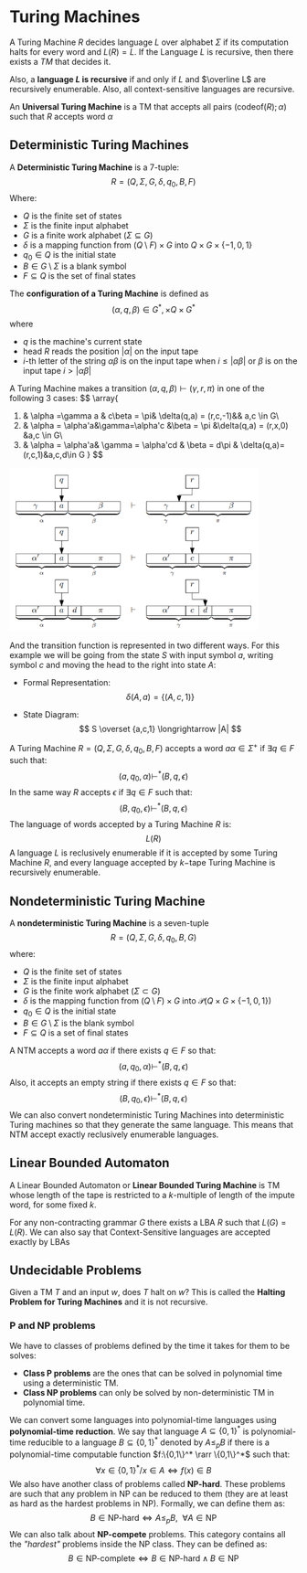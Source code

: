 # Turing Machines

A Turing Machine $R$ decides language $L$ over alphabet $\Sigma$ if its computation halts for every word and $L(R) = L$. If the Language $L$ is recursive, then there exists a $TM$ that decides it.

Also, a **language $L$ is recursive** if and only if $L$ and $\overline L$ are recursively enumerable. Also, all context-sensitive languages are recursive.

An **Universal Turing Machine** is a TM that accepts all pairs $(\text{codeof}(R);\alpha)$ such that $R$  accepts word $\alpha$

## Deterministic Turing Machines

A **Deterministic Turing Machine** is a 7-tuple:
$$
R = (Q,\Sigma,G,\delta,q_0,B,F)
$$
 Where:

- $Q$ is the finite set of states
- $\Sigma$ is the finite input alphabet
- $G$ is a finite work alphabet $(\Sigma \subseteq G)$
- $\delta$ is a mapping function from $(Q\setminus F) \times G$ into $Q\times G\times \{-1,0,1\}$
- $q_0 \in Q$ is the initial state
- $B \in G \setminus \Sigma$ is a blank symbol 
- $F \subseteq Q$ is the set of final states

The **configuration of a Turing Machine** is defined as
$$
(\alpha,q,\beta) \in G^*,\times Q\times G^*
$$
where

- $q$ is the machine's current state
- head $R$ reads the position $|\alpha|$ on the input tape
- $i$-th letter of the string $\alpha\beta$ is on the input tape when $i \le |\alpha\beta|$ or $\beta$ is on the input tape $i > |\alpha\beta|$

A Turing Machine makes a transition $(\alpha,q,\beta) \vdash (\gamma,r,\pi)$ in one of the following 3 cases:
$$
\array{
1) & \alpha =\gamma a & c\beta = \pi& \delta(q,a) = (r,c,-1)&& a,c \in G\\
2) & \alpha = \alpha'a&\gamma=\alpha'c &\beta = \pi &\delta(q,a) = (r,x,0) &a,c \in G\\
3) & \alpha = \alpha'a& \gamma = \alpha'cd & \beta = d\pi & \delta(q,a)=(r,c,1)&a,c,d\in G
}
$$
<img src="Resources/10 - Turing Machines/image-20201228220332429.png" alt="image-20201228220332429" style="zoom:67%;" />

And the transition function is represented in two different ways. For this example we will be going from the state $S$ with input symbol $a$, writing symbol $c$ and moving the head to the right into state $A$:

- Formal Representation:
  $$
  \delta(A,a) = \{(A,c,1)\}
  $$

- State Diagram:
  $$
  S \overset {a,c,1} \longrightarrow |A|
  $$
  



A Turing Machine $R=(Q,\Sigma,G,\delta,q_0,B,F)$ accepts a word $a\alpha \in \Sigma^+$ if $\exists q \in F$ such that:
$$
(a,q_0,\alpha) \vdash^*(B,q,\epsilon)
$$
In the same way $R$ accepts $\epsilon$ if $\exists q \in F$ such that:
$$
(B,q_0,\epsilon) \vdash^* (B,q,\epsilon)
$$
The language of words accepted by a Turing Machine $R$ is:
$$
L(R)
$$
A language $L$ is reclusively enumerable if it is accepted by some Turing Machine $R$, and every language accepted by $k-$tape Turing Machine is recursively enumerable.

## Nondeterministic Turing Machine

A **nondeterministic Turing Machine** is a seven-tuple
$$
R=(Q,\Sigma,G,\delta,q_0,B,G)
$$
where:

- $Q$ is the finite set of states
- $\Sigma$ is the finite input alphabet
- $G$ is the finite work alphabet $(\Sigma \subset G)$
- $\delta$ is the mapping function from $(Q\setminus F) \times G$ into $\mathcal P(Q \times G\times \{-1,0,1\})$
- $q_0 \in Q$ is the initial state
- $B \in G \setminus \Sigma$ is the blank symbol
- $F\subseteq Q$ is a set of final states

A NTM accepts a word $a\alpha$ if there exists $q\in F$ so that:
$$
(a,q_0,\alpha)\vdash^*(B,q,\epsilon)
$$
Also, it accepts an empty string if there exists $q\in F$ so that:
$$
(B,q_0,\epsilon)\vdash^*(B,q,\epsilon)
$$
We can also convert nondeterministic Turing Machines into deterministic Turing machines so that they generate the same language. This means that NTM accept exactly reclusively enumerable languages.

## Linear Bounded Automaton

A Linear Bounded Automaton or **Linear Bounded Turing Machine** is TM whose length of the tape is restricted to a $k$-multiple of length of the impute word, for some fixed $k$.

For any non-contracting grammar $G$ there exists a LBA $R$ such that $L(G) = L(R)$. We can also say that Context-Sensitive languages are accepted exactly by LBAs

## Undecidable Problems

Given a TM $T$ and an input $w$, does $T$ halt on $w$? This is called the **Halting Problem for Turing Machines** and it is not recursive.

### P and NP problems

We have to classes of problems defined by the time it takes for them to be solves:

- **Class P problems** are the ones that can be solved in polynomial time using a deterministic TM.
- **Class NP problems** can only be solved by non-deterministic TM in polynomial time.

We can convert some languages into polynomial-time languages using **polynomial-time reduction**. We say that language $A \subseteq\{0,1\}^*$ is polynomial-time reducible to a language $B\subseteq \{0,1\}^*$ denoted by $A\le_p B$ if there is a polynomial-time computable function $f:\{0,1\}^* \rarr \{0,1\}^*$ such that:
$$
\forall x \in \{0,1\}^*/ x\in A \iff f(x) \in B
$$
 We also have another class of problems called **NP-hard**. These problems are such that any problem in NP can be reduced to them (they are at least as hard as the hardest problems in NP). Formally, we can define them as:
$$
B \in \text{NP-hard} \iff A \le _p B, ~~\forall A \in \text{NP}
$$
We can also talk about **NP-compete** problems. This category contains all the *"hardest"* problems inside the NP class. They can be defined as:
$$
B \in \text{NP-complete} \iff B \in \text{NP-hard} \land B \in \text{NP}
$$
